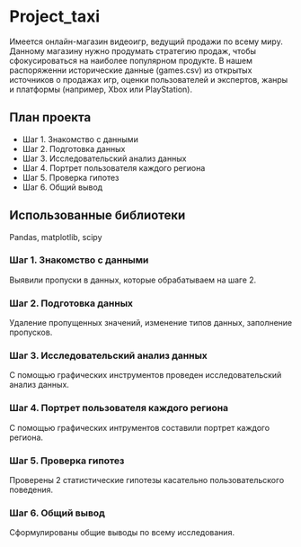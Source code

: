 # Project_taxi
Имеется онлайн-магазин видеоигр, ведущий продажи по всему миру. Данному магазину нужно продумать стратегию продаж, чтобы сфокусироваться на наиболее популярном продукте. В нашем распоряженни исторические данные (games.csv) из открытых источников о продажах игр, оценки пользователей и экспертов, жанры и платформы (например, Xbox или PlayStation).
## План проекта
- Шаг 1. Знакомство с данными
- Шаг 2. Подготовка данных
- Шаг 3. Исследовательский анализ данных
- Шаг 4. Портрет пользователя каждого региона
- Шаг 5. Проверка гипотез
- Шаг 6. Общий вывод
## Использованные библиотеки
Pandas, matplotlib, scipy

### Шаг 1. Знакомство с данными
Выявили пропуски в данных, которые обрабатываем на шаге 2.
### Шаг 2. Подготовка данных
Удаление пропущенных значений, изменение типов данных, заполнение пропусков.
### Шаг 3. Исследовательский анализ данных 
С помощью графических инструментов проведен исследовательский анализ данных.
### Шаг 4. Портрет пользователя каждого региона
C помощью графических интрументов составили портрет каждого региона.
### Шаг 5. Проверка гипотез
Проверены 2 статистические гипотезы касательно пользовательского поведения.
### Шаг 6. Общий вывод
Сформулированы общие выводы по всему исследования.
